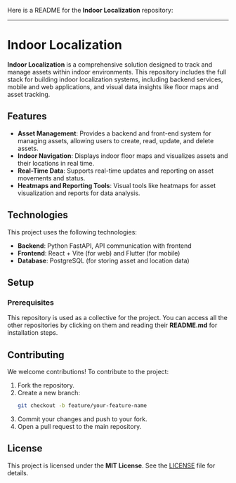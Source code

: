 Here is a README for the **Indoor Localization** repository:

---

# Indoor Localization

**Indoor Localization** is a comprehensive solution designed to track and manage assets within indoor environments. This repository includes the full stack for building indoor localization systems, including backend services, mobile and web applications, and visual data insights like floor maps and asset tracking.

## Features

- **Asset Management**: Provides a backend and front-end system for managing assets, allowing users to create, read, update, and delete assets.
- **Indoor Navigation**: Displays indoor floor maps and visualizes assets and their locations in real time.
- **Real-Time Data**: Supports real-time updates and reporting on asset movements and status.
- **Heatmaps and Reporting Tools**: Visual tools like heatmaps for asset visualization and reports for data analysis.

## Technologies

This project uses the following technologies:

- **Backend**: Python FastAPI, API communication with frontend
- **Frontend**: React + Vite (for web) and Flutter (for mobile)
- **Database**: PostgreSQL (for storing asset and location data)

## Setup

### Prerequisites
This repository is used as a collective for the project. You can access all the other repositories by clicking on them and reading their **README.md** for installation steps.

## Contributing

We welcome contributions! To contribute to the project:

1. Fork the repository.
2. Create a new branch:
   ```bash
   git checkout -b feature/your-feature-name
   ```
3. Commit your changes and push to your fork.
4. Open a pull request to the main repository.

## License

This project is licensed under the **MIT License**. See the [LICENSE](LICENSE) file for details.

